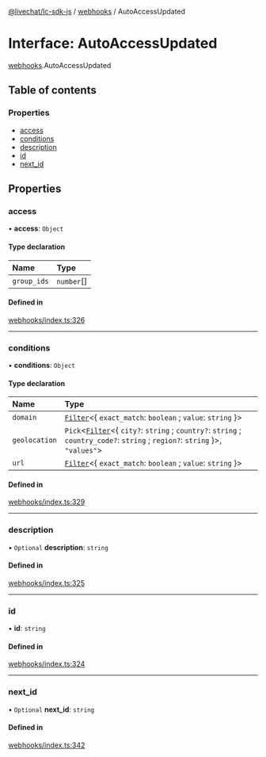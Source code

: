 [@livechat/lc-sdk-js](../README.md) / [webhooks](../modules/webhooks.md) / AutoAccessUpdated

# Interface: AutoAccessUpdated

[webhooks](../modules/webhooks.md).AutoAccessUpdated

## Table of contents

### Properties

- [access](webhooks.AutoAccessUpdated.md#access)
- [conditions](webhooks.AutoAccessUpdated.md#conditions)
- [description](webhooks.AutoAccessUpdated.md#description)
- [id](webhooks.AutoAccessUpdated.md#id)
- [next\_id](webhooks.AutoAccessUpdated.md#next_id)

## Properties

### access

• **access**: `Object`

#### Type declaration

| Name | Type |
| :------ | :------ |
| `group_ids` | `number`[] |

#### Defined in

[webhooks/index.ts:326](https://github.com/livechat/lc-sdk-js/blob/1fa827f/src/webhooks/index.ts#L326)

___

### conditions

• **conditions**: `Object`

#### Type declaration

| Name | Type |
| :------ | :------ |
| `domain` | [`Filter`](webhooks_structures_structures.Filter.md)<{ `exact_match`: `boolean` ; `value`: `string`  }\> |
| `geolocation` | `Pick`<[`Filter`](webhooks_structures_structures.Filter.md)<{ `city?`: `string` ; `country?`: `string` ; `country_code?`: `string` ; `region?`: `string`  }\>, ``"values"``\> |
| `url` | [`Filter`](webhooks_structures_structures.Filter.md)<{ `exact_match`: `boolean` ; `value`: `string`  }\> |

#### Defined in

[webhooks/index.ts:329](https://github.com/livechat/lc-sdk-js/blob/1fa827f/src/webhooks/index.ts#L329)

___

### description

• `Optional` **description**: `string`

#### Defined in

[webhooks/index.ts:325](https://github.com/livechat/lc-sdk-js/blob/1fa827f/src/webhooks/index.ts#L325)

___

### id

• **id**: `string`

#### Defined in

[webhooks/index.ts:324](https://github.com/livechat/lc-sdk-js/blob/1fa827f/src/webhooks/index.ts#L324)

___

### next\_id

• `Optional` **next\_id**: `string`

#### Defined in

[webhooks/index.ts:342](https://github.com/livechat/lc-sdk-js/blob/1fa827f/src/webhooks/index.ts#L342)
